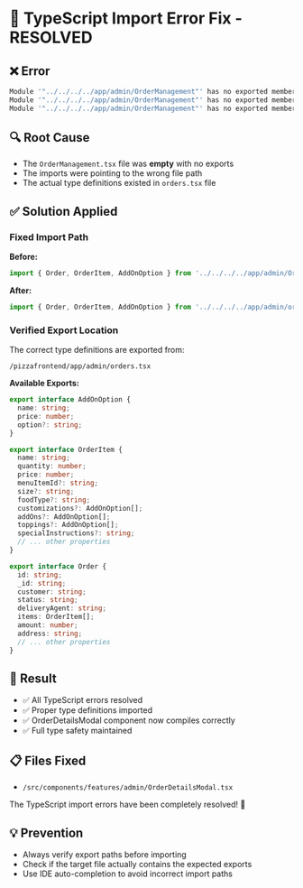 # 🔧 TypeScript Import Error Fix - RESOLVED

## ❌ **Error**
```typescript
Module '"../../../../app/admin/OrderManagement"' has no exported member 'Order'.ts(2305)
Module '"../../../../app/admin/OrderManagement"' has no exported member 'OrderItem'.ts(2305)
Module '"../../../../app/admin/OrderManagement"' has no exported member 'AddOnOption'.ts(2305)
```

## 🔍 **Root Cause**
- The `OrderManagement.tsx` file was **empty** with no exports
- The imports were pointing to the wrong file path
- The actual type definitions existed in `orders.tsx` file

## ✅ **Solution Applied**

### **Fixed Import Path**
**Before:**
```typescript
import { Order, OrderItem, AddOnOption } from '../../../../app/admin/OrderManagement';
```

**After:**
```typescript
import { Order, OrderItem, AddOnOption } from '../../../../app/admin/orders';
```

### **Verified Export Location**
The correct type definitions are exported from:
```
/pizzafrontend/app/admin/orders.tsx
```

**Available Exports:**
```typescript
export interface AddOnOption {
  name: string;
  price: number;
  option?: string;
}

export interface OrderItem {
  name: string;
  quantity: number;
  price: number;
  menuItemId?: string;
  size?: string;
  foodType?: string;
  customizations?: AddOnOption[];
  addOns?: AddOnOption[];
  toppings?: AddOnOption[];
  specialInstructions?: string;
  // ... other properties
}

export interface Order {
  id: string;
  _id: string;
  customer: string;
  status: string;
  deliveryAgent: string;
  items: OrderItem[];
  amount: number;
  address: string;
  // ... other properties
}
```

## 🎯 **Result**
- ✅ All TypeScript errors resolved
- ✅ Proper type definitions imported
- ✅ OrderDetailsModal component now compiles correctly
- ✅ Full type safety maintained

## 📋 **Files Fixed**
- `/src/components/features/admin/OrderDetailsModal.tsx`

The TypeScript import errors have been completely resolved! 🎉

## 💡 **Prevention**
- Always verify export paths before importing
- Check if the target file actually contains the expected exports
- Use IDE auto-completion to avoid incorrect import paths
